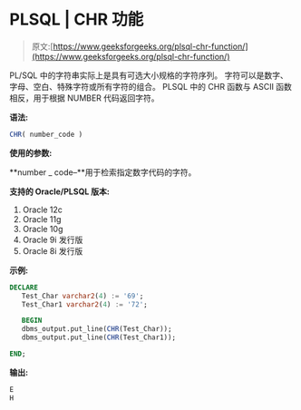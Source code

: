# PLSQL | CHR 功能

> 原文:[https://www.geeksforgeeks.org/plsql-chr-function/](https://www.geeksforgeeks.org/plsql-chr-function/)

PL/SQL 中的字符串实际上是具有可选大小规格的字符序列。
字符可以是数字、字母、空白、特殊字符或所有字符的组合。
PLSQL 中的 CHR 函数与 ASCII 函数相反，用于根据 NUMBER 代码返回字符。

**语法:**

```sql
CHR( number_code )
```

**使用的参数:**

**number _ code–**用于检索指定数字代码的字符。

**支持的 Oracle/PLSQL 版本:**

1.  Oracle 12c
2.  Oracle 11g
3.  Oracle 10g
4.  Oracle 9i 发行版
5.  Oracle 8i 发行版

**示例:**

```sql
DECLARE 
   Test_Char varchar2(4) := '69';
   Test_Char1 varchar2(4) := '72';

   BEGIN 
   dbms_output.put_line(CHR(Test_Char)); 
   dbms_output.put_line(CHR(Test_Char1)); 

END; 
```

**输出:**

```sql
E
H
```